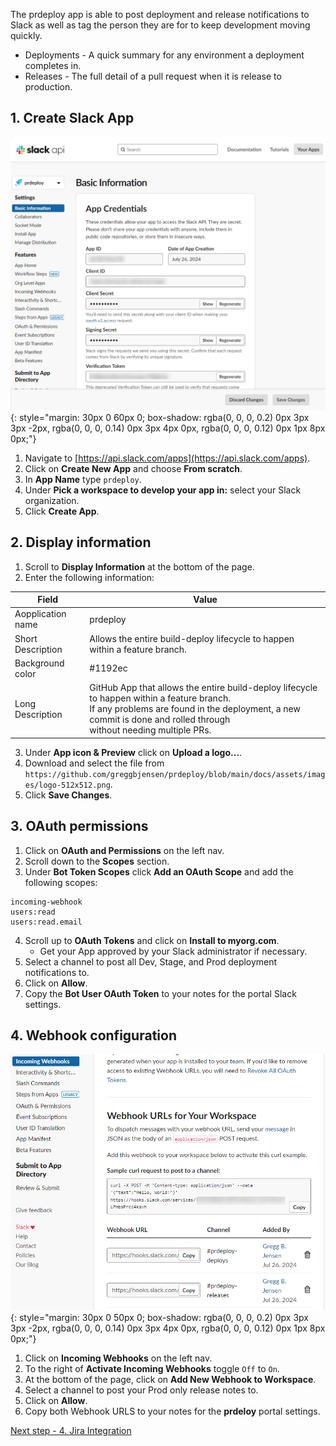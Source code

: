 The prdeploy app is able to post deployment and release notifications to Slack as well as tag the person they are for to keep development moving quickly.

- Deployments - A quick summary for any environment a deployment completes in.
- Releases - The full detail of a pull request when it is release to production.

## 1. Create Slack App

![Setup Slack App](../assets/images/screenshots/getting-started/slack-app.png)
{: style="margin: 30px 0 60px 0; box-shadow: rgba(0, 0, 0, 0.2) 0px 3px 3px -2px, rgba(0, 0, 0, 0.14) 0px 3px 4px 0px, rgba(0, 0, 0, 0.12) 0px 1px 8px 0px;"}

1. Navigate to [https://api.slack.com/apps](https://api.slack.com/apps).
2. Click on **Create New App** and choose **From scratch**.
3. In **App Name** type `prdeploy`.
4. Under **Pick a workspace to develop your app in:** select your Slack organization.
5. Click **Create App**.

## 2. Display information

1. Scroll to **Display Information** at the bottom of the page.
2. Enter the following information:

| Field             | Value                                                                                                                                                                                                                 |
| ----------------- | --------------------------------------------------------------------------------------------------------------------------------------------------------------------------------------------------------------------- |
| Aopplication name | prdeploy                                                                                                                                                                                                              |
| Short Description | Allows the entire build-deploy lifecycle to happen within a feature branch.                                                                                                                                           |
| Background color  | #1192ec                                                                                                                                                                                                               |
| Long Description  | GitHub App that allows the entire build-deploy lifecycle to happen within a feature branch.<br>If any problems are found in the deployment, a new commit is done and rolled through <br>without needing multiple PRs. |

3. Under **App icon & Preview** click on **Upload a logo...**.
4. Download and select the file from `https://github.com/greggbjensen/prdeploy/blob/main/docs/assets/images/logo-512x512.png`.
5. Click **Save Changes**.

## 3. OAuth permissions

1. Click on **OAuth and Permissions** on the left nav.
2. Scroll down to the **Scopes** section.
3. Under **Bot Token Scopes** click **Add an OAuth Scope** and add the following scopes:

```
incoming-webhook
users:read
users:read.email
```

4. Scroll up to **OAuth Tokens** and click on **Install to myorg.com**.
    * Get your App approved by your Slack administrator if necessary.
5. Select a channel to post all Dev, Stage, and Prod deployment notifications to.
6. Click on **Allow**.
7. Copy the **Bot User OAuth Token** to your notes for the portal Slack settings.

## 4. Webhook configuration

![Setup Slack App Webhooks](../assets/images/screenshots/getting-started/slack-app-webhooks.png)
{: style="margin: 30px 0 50px 0; box-shadow: rgba(0, 0, 0, 0.2) 0px 3px 3px -2px, rgba(0, 0, 0, 0.14) 0px 3px 4px 0px, rgba(0, 0, 0, 0.12) 0px 1px 8px 0px;"}

1. Click on **Incoming Webhooks** on the left nav.
2. To the right of **Activate Incoming Webhooks** toggle `Off` to `On`.
3. At the bottom of the page, click on **Add New Webhook to Workspace**.
4. Select a channel to post your Prod only release notes to.
5. Click on **Allow**.
6. Copy both Webhook URLS to your notes for the **prdeloy** portal settings.

[Next step - 4. Jira Integration](./4-jira-integration.md)
